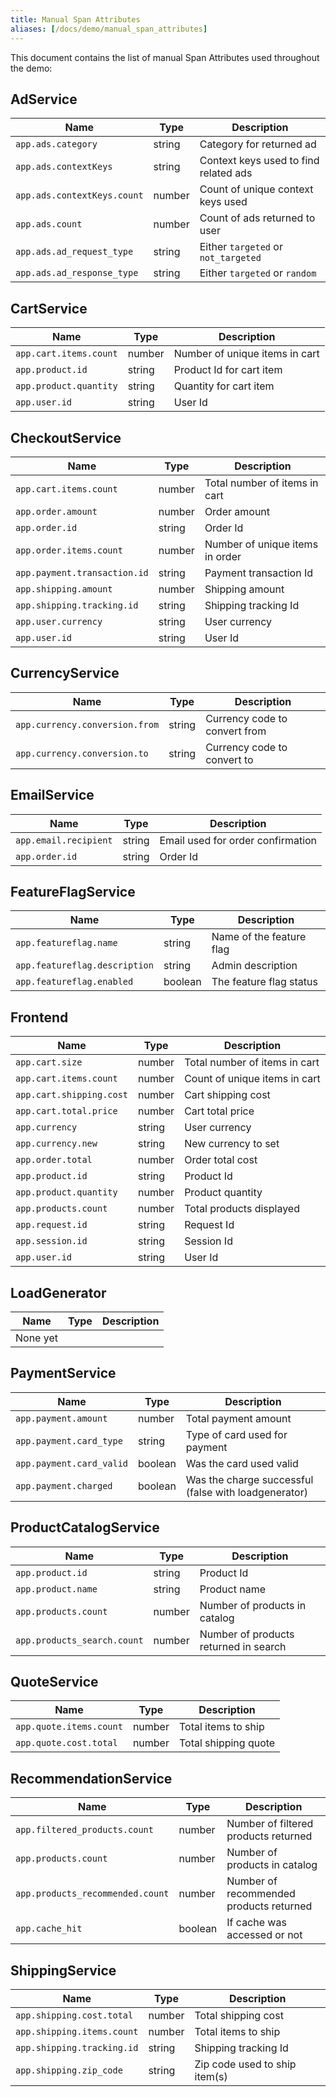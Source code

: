 ```yaml
---
title: Manual Span Attributes
aliases: [/docs/demo/manual_span_attributes]
---
```


This document contains the list of manual Span Attributes used throughout the demo:

## AdService

| Name                        | Type   | Description                           |
|-----------------------------|--------|---------------------------------------|
| `app.ads.category`          | string | Category for returned ad              |
| `app.ads.contextKeys`       | string | Context keys used to find related ads |
| `app.ads.contextKeys.count` | number | Count of unique context keys used     |
| `app.ads.count`             | number | Count of ads returned to user         |
| `app.ads.ad_request_type`   | string | Either `targeted` or `not_targeted`   |
| `app.ads.ad_response_type`  | string | Either `targeted` or `random`         |

## CartService

| Name                   | Type   | Description                    |
|------------------------|--------|--------------------------------|
| `app.cart.items.count` | number | Number of unique items in cart |
| `app.product.id`       | string | Product Id for cart item       |
| `app.product.quantity` | string | Quantity for cart item         |
| `app.user.id`          | string | User Id                        |

## CheckoutService

| Name                         | Type   | Description                     |
|------------------------------|--------|---------------------------------|
| `app.cart.items.count`       | number | Total number of items in cart   |
| `app.order.amount`           | number | Order amount                    |
| `app.order.id`               | string | Order Id                        |
| `app.order.items.count`      | number | Number of unique items in order |
| `app.payment.transaction.id` | string | Payment transaction Id          |
| `app.shipping.amount`        | number | Shipping amount                 |
| `app.shipping.tracking.id`   | string | Shipping tracking Id            |
| `app.user.currency`          | string | User currency                   |
| `app.user.id`                | string | User Id                         |

## CurrencyService

| Name                           | Type   | Description                   |
|--------------------------------|--------|-------------------------------|
| `app.currency.conversion.from` | string | Currency code to convert from |
| `app.currency.conversion.to`   | string | Currency code to convert to   |

## EmailService

| Name                  | Type   | Description                       |
|-----------------------|--------|-----------------------------------|
| `app.email.recipient` | string | Email used for order confirmation |
| `app.order.id`        | string | Order Id                          |

## FeatureFlagService

| Name                          | Type   | Description              |
|-------------------------------|--------|--------------------------|
| `app.featureflag.name`        | string | Name of the feature flag |
| `app.featureflag.description` | string | Admin description        |
| `app.featureflag.enabled`     | boolean | The feature flag status |

## Frontend

| Name                     | Type   | Description                   |
|--------------------------|--------|-------------------------------|
| `app.cart.size`          | number | Total number of items in cart |
| `app.cart.items.count`   | number | Count of unique items in cart |
| `app.cart.shipping.cost` | number | Cart shipping cost            |
| `app.cart.total.price`   | number | Cart total price              |
| `app.currency`           | string | User currency                 |
| `app.currency.new`       | string | New currency to set           |
| `app.order.total`        | number | Order total cost              |
| `app.product.id`         | string | Product Id                    |
| `app.product.quantity`   | number | Product quantity              |
| `app.products.count`     | number | Total products displayed      |
| `app.request.id`         | string | Request Id                    |
| `app.session.id`         | string | Session Id                    |
| `app.user.id`            | string | User Id                       |

## LoadGenerator

| Name     | Type | Description |
|----------|------|-------------|
| None yet |      |             |

## PaymentService

| Name                     | Type    | Description                                          |
|--------------------------|---------|------------------------------------------------------|
| `app.payment.amount`     | number  | Total payment amount                                 |
| `app.payment.card_type`  | string  | Type of card used for payment                        |
| `app.payment.card_valid` | boolean | Was the card used valid                              |
| `app.payment.charged`    | boolean | Was the charge successful (false with loadgenerator) |

## ProductCatalogService

| Name                        | Type   | Description                           |
|-----------------------------|--------|---------------------------------------|
| `app.product.id`            | string | Product Id                            |
| `app.product.name`          | string | Product name                          |
| `app.products.count`        | number | Number of products in catalog         |
| `app.products_search.count` | number | Number of products returned in search |

## QuoteService

| Name                    | Type   | Description          |
|-------------------------|--------|----------------------|
| `app.quote.items.count` | number | Total items to ship  |
| `app.quote.cost.total`  | number | Total shipping quote |

## RecommendationService

| Name                             | Type    | Description                             |
|----------------------------------|---------|-----------------------------------------|
| `app.filtered_products.count`    | number  | Number of filtered products returned    |
| `app.products.count`             | number  | Number of products in catalog           |
| `app.products_recommended.count` | number  | Number of recommended products returned |
| `app.cache_hit`                  | boolean | If cache was accessed or not            |

## ShippingService

| Name                       | Type   | Description                   |
|----------------------------|--------|-------------------------------|
| `app.shipping.cost.total`  | number | Total shipping cost           |
| `app.shipping.items.count` | number | Total items to ship           |
| `app.shipping.tracking.id` | string | Shipping tracking Id          |
| `app.shipping.zip_code`    | string | Zip code used to ship item(s) |
